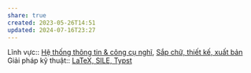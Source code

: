 ```yaml
---
share: true
created: 2023-05-26T14:51
updated: 2024-07-16T23:27
---
```

Lĩnh vực:: [Hệ thống thông tin & công cụ nghĩ](../L%C4%A9nh%20v%E1%BB%B1c/H%E1%BB%87%20th%E1%BB%91ng%20th%C3%B4ng%20tin%20&%20c%C3%B4ng%20c%E1%BB%A5%20ngh%C4%A9.md), [Sắp chữ, thiết kế, xuất bản](../L%C4%A9nh%20v%E1%BB%B1c/S%E1%BA%AFp%20ch%E1%BB%AF,%20thi%E1%BA%BFt%20k%E1%BA%BF,%20xu%E1%BA%A5t%20b%E1%BA%A3n.md)
Giải pháp kỹ thuật:: [LaTeX, SILE, Typst](../Gi%E1%BA%A3i%20ph%C3%A1p%20k%E1%BB%B9%20thu%E1%BA%ADt/Nghi%C3%AAn%20c%E1%BB%A9u/LaTeX,%20SILE,%20Typst.md)